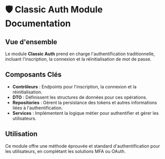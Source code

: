 # 🛡️ Classic Auth Module Documentation

## Vue d'ensemble
Le module **Classic Auth** prend en charge l'authentification traditionnelle, incluant l'inscription, la connexion et la réinitialisation de mot de passe.

## Composants Clés
- **Contrôleurs** : Endpoints pour l'inscription, la connexion et la réinitialisation.
- **DTO** : Définissent les structures de données pour ces opérations.
- **Repositories** : Gèrent la persistance des tokens et autres informations liées à l'authentification.
- **Services** : Implémentent la logique métier pour authentifier et gérer les utilisateurs.

## Utilisation
Ce module offre une méthode éprouvée et standard d'authentification pour les utilisateurs, en complétant les solutions MFA ou OAuth.
